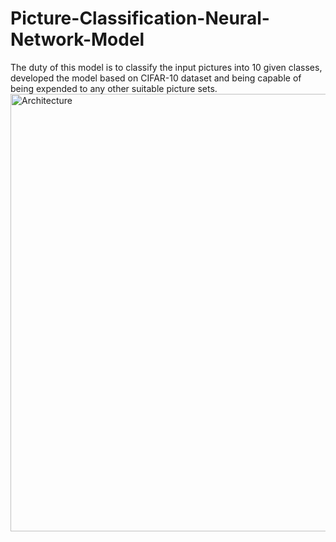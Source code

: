 # Picture-Classification-Neural-Network-Model
The duty of this model is to classify the input pictures into 10 given classes, developed the model based on CIFAR-10 dataset and being capable of being expended to any other suitable picture sets.
 <img width="700" src="[https://github.com/Zhu-Lifeng/Cloud-Computing-miniproject/blob/main/Readme/p1.png](https://github.com/Zhu-Lifeng/Picture-Classification-Neural-Network-Model/blob/fe8d5a282e7c944a9b50fc1f45cae54f2e391c1d/IMG/p1.png)" alt="Architecture">
